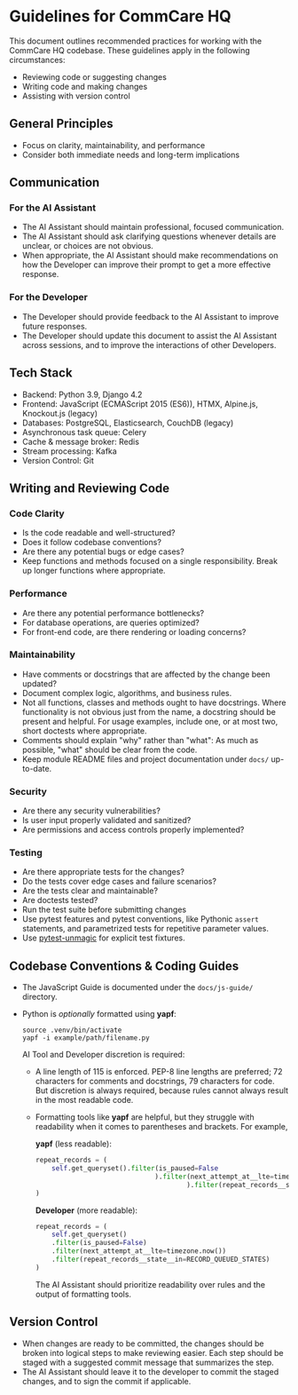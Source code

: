 # Guidelines for CommCare HQ

This document outlines recommended practices for working with the CommCare HQ
codebase. These guidelines apply in the following circumstances:

- Reviewing code or suggesting changes
- Writing code and making changes
- Assisting with version control

## General Principles

- Focus on clarity, maintainability, and performance
- Consider both immediate needs and long-term implications

## Communication

### For the AI Assistant

- The AI Assistant should maintain professional, focused communication.
- The AI Assistant should ask clarifying questions whenever details are unclear,
  or choices are not obvious.
- When appropriate, the AI Assistant should make recommendations on how the
  Developer can improve their prompt to get a more effective response.

### For the Developer

- The Developer should provide feedback to the AI Assistant to improve future
  responses.
- The Developer should update this document to assist the AI Assistant across
  sessions, and to improve the interactions of other Developers.

## Tech Stack

- Backend: Python 3.9, Django 4.2
- Frontend: JavaScript (ECMAScript 2015 (ES6)), HTMX, Alpine.js, Knockout.js
  (legacy)
- Databases: PostgreSQL, Elasticsearch, CouchDB (legacy)
- Asynchronous task queue: Celery
- Cache & message broker: Redis
- Stream processing: Kafka
- Version Control: Git

## Writing and Reviewing Code

### Code Clarity

- Is the code readable and well-structured?
- Does it follow codebase conventions?
- Are there any potential bugs or edge cases?
- Keep functions and methods focused on a single responsibility. Break up
  longer functions where appropriate.

### Performance

- Are there any potential performance bottlenecks?
- For database operations, are queries optimized?
- For front-end code, are there rendering or loading concerns?

### Maintainability

- Have comments or docstrings that are affected by the change been updated?
- Document complex logic, algorithms, and business rules.
- Not all functions, classes and methods ought to have docstrings. Where
  functionality is not obvious just from the name, a docstring should be
  present and helpful. For usage examples, include one, or at most two, short
  doctests where appropriate.
- Comments should explain "why" rather than "what": As much as possible,
  "what" should be clear from the code.
- Keep module README files and project documentation under `docs/`
  up-to-date.

### Security

- Are there any security vulnerabilities?
- Is user input properly validated and sanitized?
- Are permissions and access controls properly implemented?

### Testing

- Are there appropriate tests for the changes?
- Do the tests cover edge cases and failure scenarios?
- Are the tests clear and maintainable?
- Are doctests tested?
- Run the test suite before submitting changes
- Use pytest features and pytest conventions, like Pythonic `assert`
  statements, and parametrized tests for repetitive parameter values.
- Use [pytest-unmagic][1] for explicit test fixtures.

[1]: https://github.com/dimagi/pytest-unmagic/blob/main/README.md#usage

## Codebase Conventions & Coding Guides

- The JavaScript Guide is documented under the `docs/js-guide/` directory.

- Python is _optionally_ formatted using **yapf**:

  ```shell
  source .venv/bin/activate
  yapf -i example/path/filename.py
  ```

  AI Tool and Developer discretion is required:

  - A line length of 115 is enforced. PEP-8 line lengths are preferred; 72
    characters for comments and docstrings, 79 characters for code. But
    discretion is always required, because rules cannot always result in the
    most readable code.

  - Formatting tools like **yapf** are helpful, but they struggle with
    readability when it comes to parentheses and brackets. For example,

    **yapf** (less readable):
    ```python
    repeat_records = (
        self.get_queryset().filter(is_paused=False
                                  ).filter(next_attempt_at__lte=timezone.now()
                                          ).filter(repeat_records__state__in=RECORD_QUEUED_STATES)
    )
    ```

    **Developer** (more readable):
    ```python
    repeat_records = (
        self.get_queryset()
        .filter(is_paused=False)
        .filter(next_attempt_at__lte=timezone.now())
        .filter(repeat_records__state__in=RECORD_QUEUED_STATES)
    )
    ```

    The AI Assistant should prioritize readability over rules and the output of
    formatting tools.

## Version Control

- When changes are ready to be committed, the changes should be broken into
  logical steps to make reviewing easier. Each step should be staged with a
  suggested commit message that summarizes the step.
- The AI Assistant should leave it to the developer to commit the staged
  changes, and to sign the commit if applicable.
